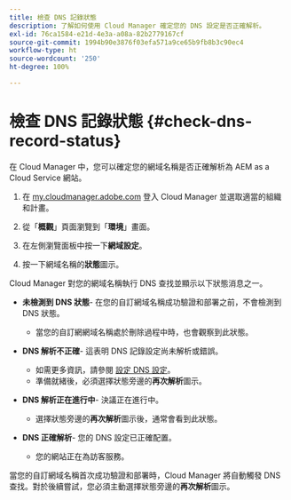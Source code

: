 ```yaml
---
title: 檢查 DNS 記錄狀態
description: 了解如何使用 Cloud Manager 確定您的 DNS 設定是否正確解析。
exl-id: 76ca1584-e21d-4e3a-a08a-82b2779167cf
source-git-commit: 1994b90e3876f03efa571a9ce65b9fb8b3c90ec4
workflow-type: ht
source-wordcount: '250'
ht-degree: 100%

---
```


# 檢查 DNS 記錄狀態 {#check-dns-record-status}

在 Cloud Manager 中，您可以確定您的網域名稱是否正確解析為 AEM as a Cloud Service 網站。

1. 在 [my.cloudmanager.adobe.com](https://my.cloudmanager.adobe.com/) 登入 Cloud Manager 並選取適當的組織和計畫。

1. 從「**概觀**」頁面瀏覽到「**環境**」畫面。

1. 在左側瀏覽面板中按一下&#x200B;**網域設定**。

1. 按一下網域名稱的&#x200B;**狀態**&#x200B;圖示。

Cloud Manager 對您的網域名稱執行 DNS 查找並顯示以下狀態消息之一。

* **未檢測到 DNS 狀態**- 在您的自訂網域名稱成功驗證和部署之前，不會檢測到 DNS 狀態。

   * 當您的自訂網網域名稱處於刪除過程中時，也會觀察到此狀態。

* **DNS 解析不正確**- 這表明 DNS 記錄設定尚未解析或錯誤。

   * 如需更多資訊，請參閱 [設定 DNS 設定](/help/implementing/cloud-manager/custom-domain-names/configure-dns-settings.md)。
   * 準備就緒後，必須選擇狀態旁邊的&#x200B;**再次解析**&#x200B;圖示。

* **DNS 解析正在進行中**- 決議正在進行中。

   * 選擇狀態旁邊的&#x200B;**再次解析**&#x200B;圖示後，通常會看到此狀態。

* **DNS 正確解析**- 您的 DNS 設定已正確配置。

   * 您的網站正在為訪客服務。

當您的自訂網域名稱首次成功驗證和部署時，Cloud Manager 將自動觸發 DNS 查找。對於後續嘗試，您必須主動選擇狀態旁邊的&#x200B;**再次解析**&#x200B;圖示。
